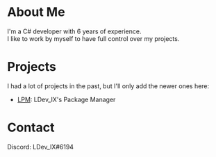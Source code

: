 # About Me
I'm a C# developer with 6 years of experience.  
I like to work by myself to have full control over my projects.  

# Projects
I had a lot of projects in the past, but I'll only add the newer ones here:  
- [LPM](https://ldev-ix.github.io/LPM): LDev_IX's Package Manager  

# Contact
Discord: LDev_IX#6194  
